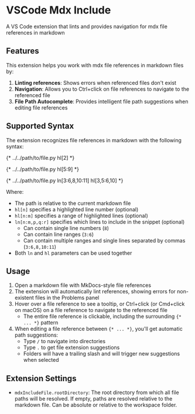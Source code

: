 # VSCode Mdx Include

A VS Code extension that lints and provides navigation for mdx file references in markdown

## Features

This extension helps you work with mdx file references in markdown files by:

1. **Linting references**: Shows errors when referenced files don't exist
2. **Navigation**: Allows you to Ctrl+click on file references to navigate to the referenced file
3. **File Path Autocomplete**: Provides intelligent file path suggestions when editing file references

## Supported Syntax

The extension recognizes file references in markdown with the following syntax:

{* ../../path/to/file.py hl[2] *}

{* ../../path/to/file.py hl[5:9] *}

{* ../../path/to/file.py ln[3:6,8,10:11] hl[3,5:6,10] *}

Where:

- The path is relative to the current markdown file
- `hl[n]` specifies a highlighted line number (optional)
- `hl[n:m]` specifies a range of highlighted lines (optional)
- `ln[n:m,p,q:r]` specifies which lines to include in the snippet (optional)
  - Can contain single line numbers (`8`)
  - Can contain line ranges (`3:6`)
  - Can contain multiple ranges and single lines separated by commas (`3:6,8,10:11`)
- Both `ln` and `hl` parameters can be used together

## Usage

1. Open a markdown file with MkDocs-style file references
2. The extension will automatically lint references, showing errors for non-existent files in the Problems panel
3. Hover over a file reference to see a tooltip, or Ctrl+click (or Cmd+click on macOS) on a file reference to navigate to the referenced file
   - The entire file reference is clickable, including the surrounding `{* ... *}` pattern
4. When editing a file reference between `{* ... *}`, you'll get automatic path suggestions:
   - Type `/` to navigate into directories
   - Type `.` to get file extension suggestions
   - Folders will have a trailing slash and will trigger new suggestions when selected

## Extension Settings

- `mdxIncludeFile.rootDirectory`: The root directory from which all file paths will be resolved. If empty, paths are resolved relative to the markdown file. Can be absolute or relative to the workspace folder.
